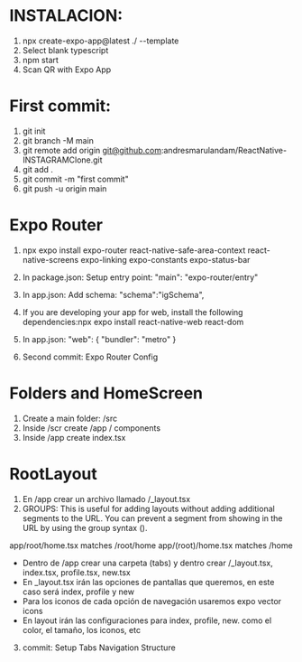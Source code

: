 # INSTALACION:

1. npx create-expo-app@latest ./ --template
2. Select blank typescript
3. npm start
4. Scan QR with Expo App

# First commit:

1. git init
2. git branch -M main
3. git remote add origin git@github.com:andresmarulandam/ReactNative-INSTAGRAMClone.git
4. git add .
5. git commit -m "first commit"
6. git push -u origin main

# Expo Router

1. npx expo install expo-router react-native-safe-area-context react-native-screens expo-linking expo-constants expo-status-bar
2. In package.json: Setup entry point: "main": "expo-router/entry"
3. In app.json: Add schema: "schema":"igSchema",
4. If you are developing your app for web, install the following dependencies:npx expo install react-native-web react-dom
5. In app.json: "web": {
   "bundler": "metro"
   }

6. Second commit: Expo Router Config

# Folders and HomeScreen

1. Create a main folder: /src
2. Inside /scr create /app / components
3. Inside /app create index.tsx

# RootLayout

1. En /app crear un archivo llamado /\_layout.tsx
2. GROUPS: This is useful for adding layouts without adding additional segments to the URL.
   You can prevent a segment from showing in the URL by using the group syntax ().

app/root/home.tsx matches /root/home
app/(root)/home.tsx matches /home

- Dentro de /app crear una carpeta (tabs) y dentro crear /\_layout.tsx, index.tsx, profile.tsx, new.tsx
- En \_layout.tsx irán las opciones de pantallas que queremos, en este caso será index, profile y new
- Para los iconos de cada opción de navegación usaremos expo vector icons
- En layout irán las configuraciones para index, profile, new. como el color, el tamaño, los iconos, etc

3. commit: Setup Tabs Navigation Structure
